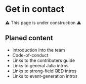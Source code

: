 # Get in contact

:warning: This page is under construction :warning: 

## Planed content
* Introduction into the team
* Code-of-conduct
* Links to the contributers guide
* Links to general Julia intros
* Links to strong-field QED intros
* Links to event-generation intros
